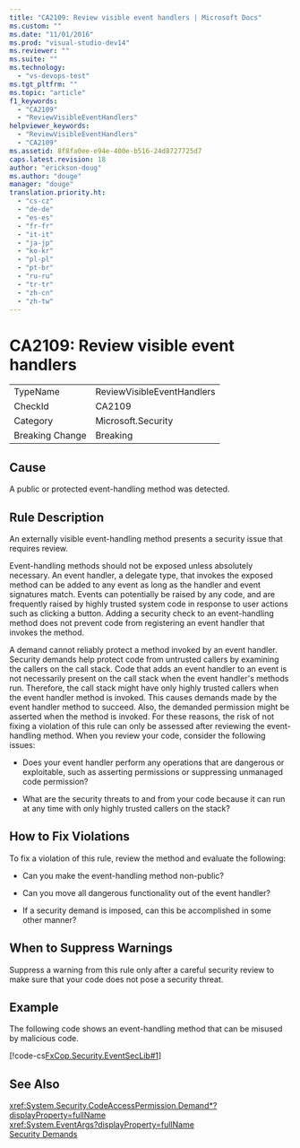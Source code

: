 ```yaml
---
title: "CA2109: Review visible event handlers | Microsoft Docs"
ms.custom: ""
ms.date: "11/01/2016"
ms.prod: "visual-studio-dev14"
ms.reviewer: ""
ms.suite: ""
ms.technology: 
  - "vs-devops-test"
ms.tgt_pltfrm: ""
ms.topic: "article"
f1_keywords: 
  - "CA2109"
  - "ReviewVisibleEventHandlers"
helpviewer_keywords: 
  - "ReviewVisibleEventHandlers"
  - "CA2109"
ms.assetid: 8f8fa0ee-e94e-400e-b516-24d8727725d7
caps.latest.revision: 18
author: "erickson-doug"
ms.author: "douge"
manager: "douge"
translation.priority.ht: 
  - "cs-cz"
  - "de-de"
  - "es-es"
  - "fr-fr"
  - "it-it"
  - "ja-jp"
  - "ko-kr"
  - "pl-pl"
  - "pt-br"
  - "ru-ru"
  - "tr-tr"
  - "zh-cn"
  - "zh-tw"
---
```

# CA2109: Review visible event handlers
|||  
|-|-|  
|TypeName|ReviewVisibleEventHandlers|  
|CheckId|CA2109|  
|Category|Microsoft.Security|  
|Breaking Change|Breaking|  
  
## Cause  
 A public or protected event-handling method was detected.  
  
## Rule Description  
 An externally visible event-handling method presents a security issue that requires review.  
  
 Event-handling methods should not be exposed unless absolutely necessary. An event handler, a delegate type, that invokes the exposed method can be added to any event as long as the handler and event signatures match. Events can potentially be raised by any code, and are frequently raised by highly trusted system code in response to user actions such as clicking a button. Adding a security check to an event-handling method does not prevent code from registering an event handler that invokes the method.  
  
 A demand cannot reliably protect a method invoked by an event handler. Security demands help protect code from untrusted callers by examining the callers on the call stack. Code that adds an event handler to an event is not necessarily present on the call stack when the event handler's methods run. Therefore, the call stack might have only highly trusted callers when the event handler method is invoked. This causes demands made by the event handler method to succeed. Also, the demanded permission might be asserted when the method is invoked. For these reasons, the risk of not fixing a violation of this rule can only be assessed after reviewing the event-handling method. When you review your code, consider the following issues:  
  
-   Does your event handler perform any operations that are dangerous or exploitable, such as asserting permissions or suppressing unmanaged code permission?  
  
-   What are the security threats to and from your code because it can run at any time with only highly trusted callers on the stack?  
  
## How to Fix Violations  
 To fix a violation of this rule, review the method and evaluate the following:  
  
-   Can you make the event-handling method non-public?  
  
-   Can you move all dangerous functionality out of the event handler?  
  
-   If a security demand is imposed, can this be accomplished in some other manner?  
  
## When to Suppress Warnings  
 Suppress a warning from this rule only after a careful security review to make sure that your code does not pose a security threat.  
  
## Example  
 The following code shows an event-handling method that can be misused by malicious code.  
  
 [!code-cs[FxCop.Security.EventSecLib#1](../code-quality/codesnippet/CSharp/ca2109-review-visible-event-handlers_1.cs)]  
  
## See Also  
 <xref:System.Security.CodeAccessPermission.Demand*?displayProperty=fullName>   
 <xref:System.EventArgs?displayProperty=fullName>   
 [Security Demands](http://msdn.microsoft.com/en-us/324c14f8-54ff-494d-9fd1-bfd20962c8ba)